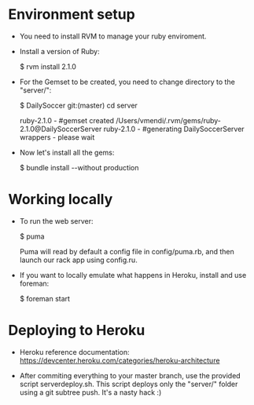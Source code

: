 Environment setup
==================

- You need to install RVM to manage your ruby enviroment.

- Install a version of Ruby:
	
	$ rvm install 2.1.0

- For the Gemset to be created, you need to change directory to the "server/":

	$ DailySoccer git:(master) cd server

	ruby-2.1.0 - #gemset created /Users/vmendi/.rvm/gems/ruby-2.1.0@DailySoccerServer
	ruby-2.1.0 - #generating DailySoccerServer wrappers - please wait

- Now let's install all the gems:

	$ bundle install --without production


Working locally
===============

- To run the web server:

	$ puma

  Puma will read by default a config file in config/puma.rb, and then launch our rack app
  using config.ru.

- If you want to locally emulate what happens in Heroku, install and use foreman:

	$ foreman start


Deploying to Heroku
===================

- Heroku reference documentation:
	https://devcenter.heroku.com/categories/heroku-architecture

- After commiting everything to your master branch, use the provided script serverdeploy.sh. 
  This script deploys only the "server/" folder using a git subtree push. It's a nasty hack :)
